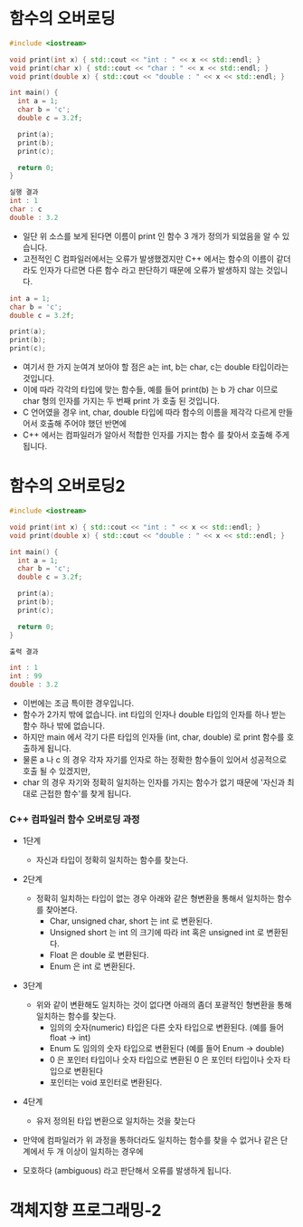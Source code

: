 # 함수의 오버로딩
```C++
#include <iostream>

void print(int x) { std::cout << "int : " << x << std::endl; }
void print(char x) { std::cout << "char : " << x << std::endl; }
void print(double x) { std::cout << "double : " << x << std::endl; }

int main() {
  int a = 1;
  char b = 'c';
  double c = 3.2f;

  print(a);
  print(b);
  print(c);

  return 0;
}

실행 결과
int : 1
char : c
double : 3.2
```
  * 일단 위 소스를 보게 된다면 이름이 print 인 함수 3 개가 정의가 되었음을 알 수 있습니다.
  * 고전적인 C 컴파일러에서는 오류가 발생했겠지만 C++ 에서는 함수의 이름이 같더라도 인자가 다르면 다른 함수 라고 판단하기 때문에 오류가 발생하지 않는 것입니다.

```C++
int a = 1;
char b = 'c';
double c = 3.2f;

print(a);
print(b);
print(c);
```
  * 여기서 한 가지 눈여겨 보아야 할 점은 a는 int, b는 char, c는 double 타입이라는 것입니다.
  * 이에 따라 각각의 타입에 맞는 함수들, 예를 들어 print(b) 는 b 가 char 이므로 char 형의 인자를 가지는 두 번째 print 가 호출 된 것입니다.
  * C 언어였을 경우 int, char, double 타입에 따라 함수의 이름을 제각각 다르게 만들어서 호출해 주어야 했던 반면에
  * C++ 에서는 컴파일러가 알아서 적합한 인자를 가지는 함수 를 찾아서 호출해 주게 됩니다.


# 함수의 오버로딩2

```C++
#include <iostream>

void print(int x) { std::cout << "int : " << x << std::endl; }
void print(double x) { std::cout << "double : " << x << std::endl; }

int main() {
  int a = 1;
  char b = 'c';
  double c = 3.2f;

  print(a);
  print(b);
  print(c);

  return 0;
}

출력 결과

int : 1
int : 99
double : 3.2
```

  * 이번에는 조금 특이한 경우입니다.
  * 함수가 2가지 밖에 없습니다. int 타입의 인자나 double 타입의 인자를 하나 받는 함수 하나 밖에 없습니다. 
  * 하지만 main 에서 각기 다른 타입의 인자들 (int, char, double) 로 print 함수를 호출하게 됩니다.
  * 물론 a 나 c 의 경우 각자 자기를 인자로 하는 정확한 함수들이 있어서 성공적으로 호출 될 수 있겠지만,
  * char 의 경우 자기와 정확히 일치하는 인자를 가지는 함수가 없기 때문에 '자신과 최대로 근접한 함수'를 찾게 됩니다.

### C++ 컴파일러 함수 오버로딩 과정
  * 1단계
    * 자신과 타입이 정확히 일치하는 함수를 찾는다.

  * 2단계
    * 정확히 일치하는 타입이 없는 경우 아래와 같은 형변환을 통해서 일치하는 함수를 찾아본다.
      * Char, unsigned char, short 는 int 로 변환된다.
      * Unsigned short 는 int 의 크기에 따라 int 혹은 unsigned int 로 변환된다.
      * Float 은 double 로 변환된다.
      * Enum 은 int 로 변환된다.

  * 3단계
    * 위와 같이 변환해도 일치하는 것이 없다면 아래의 좀더 포괄적인 형변환을 통해 일치하는 함수를 찾는다.
      * 임의의 숫자(numeric) 타입은 다른 숫자 타입으로 변환된다. (예를 들어 float -> int)
      * Enum 도 임의의 숫자 타입으로 변환된다 (예를 들어 Enum -> double)
      * 0 은 포인터 타입이나 숫자 타입으로 변환된 0 은 포인터 타입이나 숫자 타입으로 변환된다
      * 포인터는 void 포인터로 변환된다.

  * 4단계
    * 유저 정의된 타입 변환으로 일치하는 것을 찾는다

  * 만약에 컴파일러가 위 과정을 통하더라도 일치하는 함수를 찾을 수 없거나 같은 단계에서 두 개 이상이 일치하는 경우에
  * 모호하다 (ambiguous) 라고 판단해서 오류를 발생하게 됩니다.

# 객체지향 프로그래밍-2
